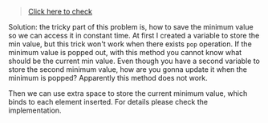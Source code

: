 >[Click here to check](https://leetcode.com/problems/min-stack/)

Solution:
the tricky part of this problem is, how to save the minimum value so we can access it in constant time. At first I created a variable to store the min value, but this trick won't work when there exists `pop` operation. If the minimum value is popped out, with this method you cannot know what should be the current min value. Even though you have a second variable to store the second minimum value, how are you gonna update it when the minimum is popped? Apparently this method does not work.

Then we can use extra space to store the current minimum value, which binds to each element inserted.
For details please check the implementation.
